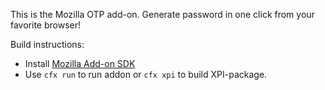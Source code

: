 This is the Mozilla OTP add-on. Generate password in one click from your favorite browser!

Build instructions:

* Install [Mozilla Add-on SDK](https://addons.mozilla.org/en-US/developers/docs/sdk/1.1/dev-guide/addon-development/installation.html)
* Use `cfx run` to run addon or `cfx xpi` to build XPI-package.